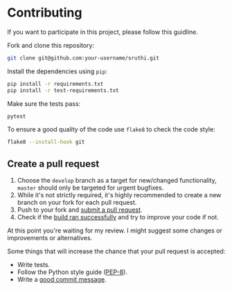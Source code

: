 # Contributing

If you want to participate in this project, please follow this guidline.

Fork and clone this repository:

```bash
git clone git@github.com:your-username/sruthi.git
```

Install the dependencies using `pip`:

```bash
pip install -r requirements.txt
pip install -r test-requirements.txt
```

Make sure the tests pass:

```bash
pytest
```

To ensure a good quality of the code use `flake8` to check the code style:

```bash
flake8 --install-hook git
```

## Create a pull request

1. Choose the `develop` branch as a target for new/changed functionality, `master` should only be targeted for urgent bugfixes.
2. While it's not strictly required, it's highly recommended to create a new branch on your fork for each pull request.
3. Push to your fork and [submit a pull request][pr].
4. Check if the [build ran successfully][ci] and try to improve your code if not.

At this point you're waiting for my review.
I might suggest some changes or improvements or alternatives.

Some things that will increase the chance that your pull request is accepted:

* Write tests.
* Follow the Python style guide ([PEP-8][pep8]).
* Write a [good commit message][commit].

[pr]: https://github.com/metaodi/sruthi/compare/
[ci]: https://github.com/metaodi/sruthi/actions
[pep8]: https://www.python.org/dev/peps/pep-0008/
[commit]: http://tbaggery.com/2008/04/19/a-note-about-git-commit-messages.html
